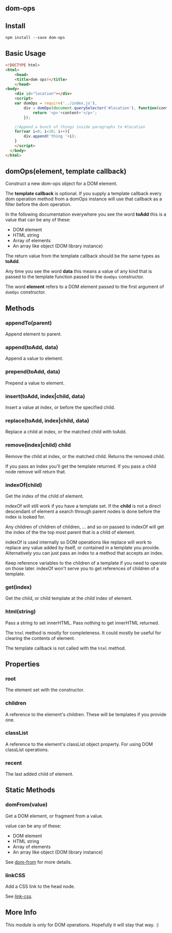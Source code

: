 dom-ops
-------

Install
-------

`npm install --save dom-ops`

Basic Usage
-----------

```html
<!DOCTYPE html>
<html>
    <head>
    <title>dom ops!</title>
    </head>
<body>
    <div id="location"></div>
    <script>
    var domOps = require('../index.js'),
        div = domOps(document.querySelector('#location'), function(content, data){
            return '<p>'+content+'</p>';
        });

    //Append a bunch of things inside paragraphs to #location
    for(var i=0; i<10; i++){
        div.append('thing '+i);
    }
    </script>
  </body>
</html>
```

domOps(element, template callback)
----------------------------------

Construct a new dom-ops object for a DOM element.

The **template callback** is optional. If you supply a template callback every dom operation method from a domOps instance will use that callback as a filter before the dom operation.

In the following documentation everywhere you see the word **toAdd** this is a value that can be any of these:

-	DOM element
-	HTML string
-	Array of elements
-	An array like object (DOM library instance)

The return value from the template callback should be the same types as **toAdd**.

Any time you see the word **data** this means a value of any kind that is passed to the template function passed to the `domOps` constructor.

The word **element** refers to a DOM element passed to the first argument of `domOps` constructor.

Methods
-------

### appendTo(parent)

Append element to parent.

### append(toAdd, data)

Append a value to element.

### prepend(toAdd, data)

Prepend a value to element.

### insert(toAdd, index|child, data)

Insert a value at index, or before the specified child.

### replace(toAdd, index|child, data)

Replace a child at index, or the matched child with toAdd.

### remove(index|child) child

Remove the child at index, or the matched child. Returns the removed child.

If you pass an index you'll get the template returned. If you pass a child node remove will return that.

### indexOf(child)

Get the index of the child of element.

indexOf will still work if you have a template set. If the **child** is not a direct descendant of element a search through parent nodes is done before the index is looked for.

Any children of children of children, ... and so on passed to indexOf will get the index of the the top most parent that is a child of element.

indexOf is used internally so DOM operations like replace will work to replace any value added by itself, or contained in a template you provide. Alternatively you can just pass an index to a method that accepts an index.

Keep reference variables to the children of a template if you need to operate on those later. indexOf won't serve you to get references of children of a template.

### get(index)

Get the child, or child template at the child index of element.

### html(string)

Pass a string to set innerHTML. Pass nothing to get innerHTML returned.

The `html` method is mostly for completeness. It could mostly be useful for clearing the contents of element.

The template callback is not called with the `html` method.

Properties
----------

### root

The element set with the constructor.

### children

A reference to the element's children. These will be templates if you provide one.

### classList

A reference to the element's classList object property. For using DOM classList operations.

### recent

The last added child of element.

Static Methods
--------------

### domFrom(value)

Get a DOM element, or fragment from a value.

value can be any of these:

-	DOM element
-	HTML string
-	Array of elements
-	An array like object (DOM library instance)

See [dom-from](https://www.npmjs.com/package/dom-from) for more details.

### linkCSS

Add a CSS link to the head node.

See [link-css](https://www.npmjs.com/package/link-css).

More Info
---------

This module is only for DOM operations. Hopefully it will stay that way. :)
